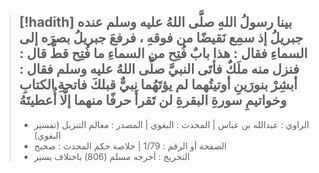 > [!hadith]
> بينا رسولُ اللهِ صلَّى اللهُ عليه وسلم عنده جبريلُ إذ سمِع نَقيضًا من فوقهِ ، فرفعَ جبريلُ بصرَه إلى السماءِ فقال : هذا بابٌ فُتِح من السماءِ ما فُتِح قطُّ قال : فنزل منه ملَكٌ فأتَى النبيَّ صلَّى اللهُ عليه وسلم فقال : أبشِرْ بنورَينِ أوتيتُهما لم يؤتَهُما نبيٌّ قبلكَ فاتحةِ الكتابِ وخواتيمِ سورةِ البقرةِ لن تَقرأَ حرفًا منهما إلَّا أُعطيتَهُ
>  ---
> - الراوي : عبدالله بن عباس | المحدث : البغوي | المصدر : معالم التنزيل (تفسير البغوي)
> - الصفحة أو الرقم : 1/79 | خلاصة حكم المحدث : صحيح
> - التخريج : أخرجه مسلم (806) باختلاف يسير